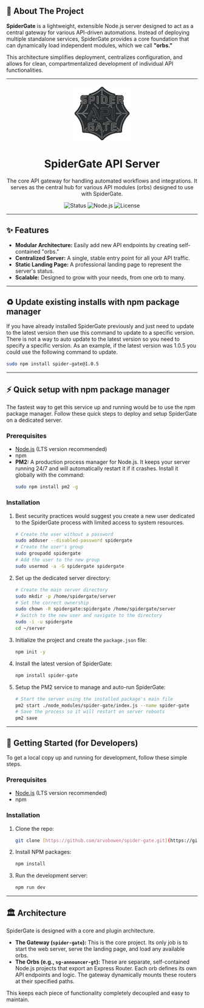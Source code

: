 ## 🎯 About The Project

**SpiderGate** is a lightweight, extensible Node.js server designed to act as a central gateway for various API-driven automations. Instead of deploying multiple standalone services, SpiderGate provides a core foundation that can dynamically load independent modules, which we call **"orbs."**

This architecture simplifies deployment, centralizes configuration, and allows for clean, compartmentalized development of individual API functionalities.

---

<div align="center">
  <img src="https://raw.githubusercontent.com/arvobowen/spider-gate/main/assets/logo.png" alt="SpiderGate Logo" width="150"/>
</div>

<h1 align="center">SpiderGate API Server</h1>

<div align="center">
  The core API gateway for handling automated workflows and integrations. It serves as the central hub for various API modules (orbs) designed to use with SpiderGate.
</div>

<div align="center">

![Status](https://img.shields.io/badge/Status-Active-brightgreen?style=for-the-badge)
![Node.js](https://img.shields.io/badge/Node.js-20.x-339933?style=for-the-badge&logo=nodedotjs)
![License](https://img.shields.io/badge/License-CC--BY--NC--SA--4.0-blue?style=for-the-badge)

</div>

---

## ✨ Features

* **Modular Architecture:** Easily add new API endpoints by creating self-contained "orbs."
* **Centralized Server:** A single, stable entry point for all your API traffic.
* **Static Landing Page:** A professional landing page to represent the server's status.
* **Scalable:** Designed to grow with your needs, from one orb to many.

---

## ♻️ Update existing installs with npm package manager

If you have already installed SpiderGate previously and just need to update to the latest version then use this command to update to a specific version.  There is not a way to auto update to the latest version so you need to specify a specific version.  As an example, if the latest version was 1.0.5 you could use the following command to update.

```bash
sudo npm install spider-gate@1.0.5
```

---

## ⚡ Quick setup with npm package manager

The fastest way to get this service up and running would be to use the npm package manager. Follow these quick steps to deploy and setup SpiderGate on a dedicated server.

### Prerequisites

* [Node.js](https://nodejs.org/) (LTS version recommended)
* npm
* **PM2:** A production process manager for Node.js. It keeps your server running 24/7 and will automatically restart it if it crashes. Install it globally with the command:
    ```bash
    sudo npm install pm2 -g
    ```

### Installation

1.  Best security practices would suggest you create a new user dedicated to the SpiderGate process with limited access to system resources.
    ```bash
    # Create the user without a password
    sudo adduser --disabled-password spidergate
    # Create the user's group
    sudo groupadd spidergate
    # Add the user to the new group
    sudo usermod -a -G spidergate spidergate
    ```

2.  Set up the dedicated server directory:
    ```bash
    # Create the main server directory
    sudo mkdir -p /home/spidergate/server
    # Set the correct ownership
    sudo chown -R spidergate:spidergate /home/spidergate/server
    # Switch to the new user and navigate to the directory
    sudo -i -u spidergate
    cd ~/server
    ```

3.  Initialize the project and create the `package.json` file:
    ```bash
    npm init -y
    ```

4.  Install the latest version of SpiderGate:
    ```bash
    npm install spider-gate
    ```

5.  Setup the PM2 service to manage and auto-run SpiderGate:
    ```bash
    # Start the server using the installed package's main file
    pm2 start ./node_modules/spider-gate/index.js --name spider-gate
    # Save the process so it will restart on server reboots
    pm2 save
    ```

---

## 🚀 Getting Started (for Developers)

To get a local copy up and running for development, follow these simple steps.

### Prerequisites

* [Node.js](https://nodejs.org/) (LTS version recommended)
* npm

### Installation

1.  Clone the repo:
    ```bash
    git clone [https://github.com/arvobowen/spider-gate.git](https://github.com/arvobowen/spider-gate.git)
    ```
2.  Install NPM packages:
    ```bash
    npm install
    ```
3.  Run the development server:
    ```bash
    npm run dev
    ```

---

## 🏛️ Architecture

SpiderGate is designed with a core and plugin architecture.

* **The Gateway (`spider-gate`):** This is the core project. Its only job is to start the web server, serve the landing page, and load any available orbs.
* **The Orbs (e.g., `sg-announcer-gt`):** These are separate, self-contained Node.js projects that export an Express Router. Each orb defines its own API endpoints and logic. The gateway dynamically mounts these routers at their specified paths.

This keeps each piece of functionality completely decoupled and easy to maintain.